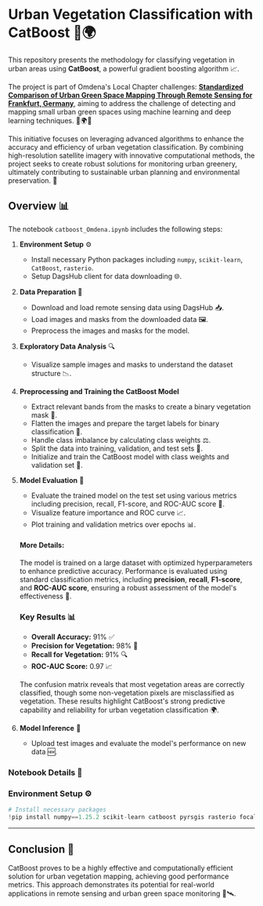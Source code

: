 # Urban Vegetation Classification with CatBoost 🌳🌍


This repository presents the methodology for classifying vegetation in urban areas using **CatBoost**, a powerful gradient boosting algorithm 📈. 

The project is part of Omdena's Local Chapter challenges: [**Standardized Comparison of Urban Green Space Mapping Through Remote Sensing for Frankfurt, Germany**](https://www.omdena.com/chapter-challenges/standardized-comparision-of-urban-green-space-mapping-through-remote-sensing), aiming to address the challenge of detecting and mapping small urban green spaces using machine learning and deep learning techniques. 🌳🌍📸 

This initiative focuses on leveraging advanced algorithms to enhance the accuracy and efficiency of urban vegetation classification. By combining high-resolution satellite imagery with innovative computational methods, the project seeks to create robust solutions for monitoring urban greenery, ultimately contributing to sustainable urban planning and environmental preservation. 🌱

## Overview 📊

The notebook `catboost_Omdena.ipynb` includes the following steps:

1. **Environment Setup** ⚙️
   - Install necessary Python packages including `numpy`, `scikit-learn`, `CatBoost`, `rasterio`.
   - Setup DagsHub client for data downloading 🌐.

2. **Data Preparation** 📂
   - Download and load remote sensing data using DagsHub 📥.
   - Load images and masks from the downloaded data 🖼️.
   - Preprocess the images and masks for the model.

3. **Exploratory Data Analysis** 🔍
   - Visualize sample images and masks to understand the dataset structure 📉.

4. **Preprocessing and Training the CatBoost Model** 
   - Extract relevant bands from the masks to create a binary vegetation mask 🌿.
   - Flatten the images and prepare the target labels for binary classification 🔢.
   - Handle class imbalance by calculating class weights ⚖️.
   - Split the data into training, validation, and test sets 🔄.
   - Initialize and train the CatBoost model with class weights and validation set 🧠.

5. **Model Evaluation** 📏
   - Evaluate the trained model on the test set using various metrics including precision, recall, F1-score, and ROC-AUC score 🎯.
   - Visualize feature importance and ROC curve 📈.
   - Plot training and validation metrics over epochs 📊.
   
   #### More Details: 
   The model is trained on a large dataset with optimized hyperparameters to enhance predictive accuracy. Performance is evaluated using standard classification metrics, including **precision**, **recall**, **F1-score**, and **ROC-AUC score**, ensuring a robust assessment of the model's effectiveness 🎯.

   ### Key Results 📊
   - **Overall Accuracy:** 91% ✅  
   - **Precision for Vegetation:** 98% 🌿  
   - **Recall for Vegetation:** 91% 🔍  
   - **ROC-AUC Score:** 0.97 📈  

   The confusion matrix reveals that most vegetation areas are correctly classified, though some non-vegetation pixels are misclassified as vegetation. 
   These results highlight CatBoost's strong predictive capability and reliability for urban vegetation classification 🌍.

6. **Model Inference** 🔮
   - Upload test images and evaluate the model's performance on new data 🆕.

### Notebook Details 📓

### Environment Setup ⚙️

```python
# Install necessary packages
!pip install numpy==1.25.2 scikit-learn catboost pyrsgis rasterio focal-loss segmentation_models dagshub
```

---

## Conclusion 🎯
CatBoost proves to be a highly effective and computationally efficient solution for urban vegetation mapping, achieving good performance metrics. 
This approach demonstrates its potential for real-world applications in remote sensing and urban green space monitoring 🌱🛰️.
